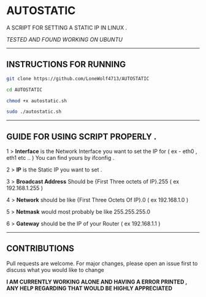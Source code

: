 # AUTOSTATIC

A SCRIPT FOR SETTING A STATIC IP IN LINUX . 

*TESTED AND FOUND WORKING ON UBUNTU*
 
--------------------------------------------------------------------------------------------------------------------------------------------------------------------------------------------------------------

## INSTRUCTIONS FOR RUNNING 

```bash
git clone https://github.com/LoneWolf4713/AUTOSTATIC

cd AUTOSTATIC

chmod +x autostatic.sh 

sudo ./autostatic.sh 
```
--------------------------------------------------------------------------------------------------------------------------------------------------------------------------------------------------------------

## GUIDE FOR USING SCRIPT PROPERLY . 

1 > **Interface** is the Network Interface you want to set the IP for ( ex - eth0 , eth1 etc .. ) You can find yours by ifconfig .

2 > **IP** is the Static IP you want to set .

3 > **Broadcast Address** Should be {First Three octets of IP}.255  ( ex 192.168.1.255 )
  
4 > **Network** should be like {First Three Octets Of IP}.0 ( ex 192.168.1.0 )
  
5 > **Netmask** would most probably be like 255.255.255.0 

6 > **Gateway** should be the IP of your Router ( ex 192.168.1.1 )

--------------------------------------------------------------------------------------------------------------------------------------------------------------------------------------------------------------
## CONTRIBUTIONS 

Pull requests are welcome. 
For major changes, please open an issue first to discuss what you would like to change

**I AM CURRENTLY WORKING ALONE AND HAVING A ERROR PRINTED , ANY HELP REGARDING THAT WOULD BE HIGHLY APPRECIATED**

